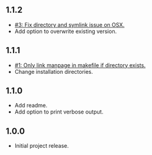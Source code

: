 ## 1.1.2
* [#3: Fix directory and symlink issue on OSX.](https://github.com/haensl/openssl-certgen/issues/3)
* Add option to overwrite existing version.

## 1.1.1
* [#1: Only link manpage in makefile if directory exists.](https://github.com/haensl/openssl-certgen/issues/1)
* Change installation directories.

## 1.1.0
* Add readme.
* Add option to print verbose output.

## 1.0.0
* Initial project release.
